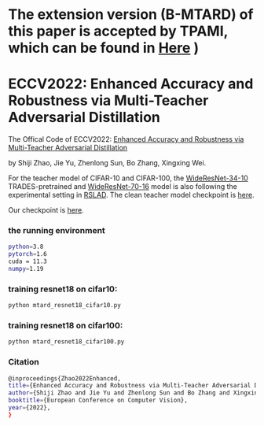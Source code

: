 # The extension version (B-MTARD) of this paper is accepted by TPAMI, which can be found in [Here](https://github.com/zhaoshiji123/MTARD-extension) )


# ECCV2022: Enhanced Accuracy and Robustness via Multi-Teacher Adversarial Distillation 
The Offical Code of ECCV2022: [Enhanced Accuracy and Robustness via Multi-Teacher Adversarial Distillation](https://www.ecva.net/papers/eccv_2022/papers_ECCV/papers/136640577.pdf)

by Shiji Zhao, Jie Yu, Zhenlong Sun, Bo Zhang, Xingxing Wei.

For the teacher model of CIFAR-10 and CIFAR-100, the [WideResNet-34-10](https://drive.google.com/file/d/10sHvaXhTNZGz618QmD5gSOAjO3rMzV33/view) TRADES-pretrained and [WideResNet-70-16](https://github.com/deepmind/deepmind-research/tree/master/adversarial_robustness) model is also following the experimental setting in [RSLAD](https://github.com/zibojia/RSLAD). The clean teacher model checkpoint is [here](https://drive.google.com/file/d/1i9PdN-Nt10Ckhaj3KqFrEE9SICSIEYCe/view?usp=drive_link).

Our checkpoint is [here](https://drive.google.com/file/d/1QIdqSLAgTXiWmC_HAF-AylnYcRam1x4n/view?usp=drive_link).

### the running environment

```bash
python=3.8 
pytorch=1.6
cuda = 11.3
numpy=1.19
```

### training resnet18 on cifar10:

```bash
python mtard_resnet18_cifar10.py
```

### training resnet18 on cifar100:

```bash
python mtard_resnet18_cifar100.py
```


### Citation

```bash
@inproceedings{Zhao2022Enhanced,
title={Enhanced Accuracy and Robustness via Multi-Teacher Adversarial Distillation},
author={Shiji Zhao and Jie Yu and Zhenlong Sun and Bo Zhang and Xingxing Wei},
booktitle={European Conference on Computer Vision},
year={2022},
}
```
